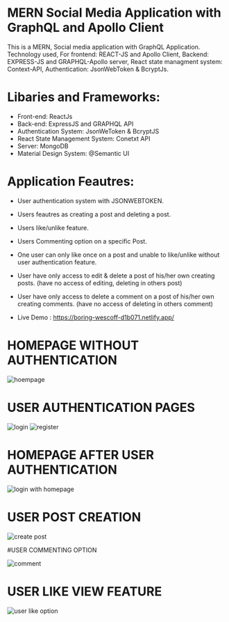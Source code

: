 # MERN Social Media Application with GraphQL and Apollo Client
 
This is a MERN, Social media application with GraphQL Application. Technology used, For frontend: REACT-JS and Apollo Client, Backend: EXPRESS-JS and GRAPHQL-Apollo server, React state managment system: Context-API, Authentication: JsonWebToken & BcryptJs.

# Libaries and Frameworks:
- Front-end: ReactJs
- Back-end: ExpressJS and GRAPHQL API
- Authentication System: JsonWeToken & BcryptJS
- React State Management System: Conetxt API
- Server: MongoDB
- Material Design System: @Semantic UI

# Application Feautres:

- User authentication system with JSONWEBTOKEN.
- Users feautres as creating a post and deleting a post.
- Users like/unlike feature.
- Users Commenting option on a specific Post.
- One user can only like once on a post and unable to like/unlike without user authentication feature.
- User have only access to edit & delete a post of his/her own creating posts. (have no access of editing, deleting in others post)
- User have only access to delete a comment on a post of his/her own creating comments. (have no access of  deleting in others comment)


- Live Demo : https://boring-wescoff-d1b071.netlify.app/

# HOMEPAGE WITHOUT AUTHENTICATION

![hoempage](https://user-images.githubusercontent.com/77459327/114030732-80505300-989c-11eb-8901-761dfada511a.png)

# USER AUTHENTICATION PAGES

![login](https://user-images.githubusercontent.com/77459327/114030737-81818000-989c-11eb-878b-3c07ccb4702a.png)
![register](https://user-images.githubusercontent.com/77459327/114030739-821a1680-989c-11eb-8da3-2fc2473366c2.png)

# HOMEPAGE AFTER USER AUTHENTICATION

![login with homepage](https://user-images.githubusercontent.com/77459327/114030736-80e8e980-989c-11eb-894f-16c68da9241a.png)

# USER POST CREATION

![create post](https://user-images.githubusercontent.com/77459327/114030730-7fb7bc80-989c-11eb-9880-ceb08cde7831.png)



#USER COMMENTING OPTION

![comment](https://user-images.githubusercontent.com/77459327/114030722-7e868f80-989c-11eb-8539-ca9c229aac1d.png)

# USER LIKE VIEW FEATURE

![user like option](https://user-images.githubusercontent.com/77459327/114030741-821a1680-989c-11eb-95f9-4ec7cdd59998.png)
